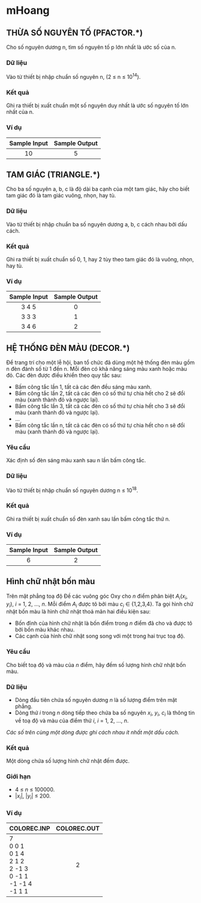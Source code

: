# mHoang

## THỪA SỐ NGUYÊN TỐ (PFACTOR.*)

Cho số nguyên dương n, tìm số nguyên tố p lớn nhất là ước số của n.

### Dữ liệu

Vào từ thiết bị nhập chuẩn số nguyên n, (2 ≤ n ≤ 10<sup>14</sup>).

### Kết quả

Ghi ra thiết bị xuất chuẩn một số nguyên duy nhất là ước số nguyên tố lớn nhất
của n.

### Ví dụ

| Sample Input | Sample Output |
| :----------: | :-----------: |
|      10      |       5       |

## TAM GIÁC (TRIANGLE.*)

Cho ba số nguyên a, b, c là độ dài ba cạnh của một tam giác, hãy cho biết tam
giác đó là tam giác vuông, nhọn, hay tù.

### Dữ liệu

Vào từ thiết bị nhập chuẩn ba số nguyên dương a, b, c cách nhau bởi dấu cách.

### Kết quả

Ghi ra thiết bị xuất chuẩn số 0, 1, hay 2 tùy theo tam giác đó là vuông, nhọn,
hay tù.

### Ví dụ

| Sample Input | Sample Output |
| :----------: | :-----------: |
|     3 4 5    |       0       |
|     3 3 3    |       1       |
|     3 4 6    |       2       |

## HỆ THỐNG ĐÈN MÀU (DECOR.*)

Để trang trí cho một lễ hội, ban tổ chức đã dùng một hệ thống đèn màu gồm n đèn
đánh số từ 1 đến n. Mỗi đèn có khả năng sáng màu xanh hoặc màu đỏ. Các đèn được
điều khiển theo quy tắc sau:

* Bấm công tắc lần 1, tất cả các đèn đều sáng màu xanh.
* Bấm công tắc lần 2, tất cả các đèn có số thứ tự chia hết cho 2 sẽ đổi màu
  (xanh thành đỏ và ngược lại).
* Bấm công tắc lần 3, tất cả các đèn có số thứ tự chia hết cho 3 sẽ đổi màu
  (xanh thành đỏ và ngược lại).
* ...
* Bấm công tắc lần n, tất cả các đèn có số thứ tự chia hết cho n sẽ đổi màu
  (xanh thành đỏ và ngược lại).

### Yêu cầu

Xác định số đèn sáng màu xanh sau n lần bấm công tắc.

### Dữ liệu

Vào từ thiết bị nhập chuẩn số nguyên dương n ≤ 10<sup>18</sup>.

### Kết quả

Ghi ra thiết bị xuất chuẩn số đèn xanh sau lần bấm công tắc thứ n.

### Ví dụ

| Sample Input | Sample Output |
| :----------: | :-----------: |
|       6      |       2       |

## Hình chữ nhật bốn màu

Trên mặt phẳng toạ độ Đề các vuông góc Oxy cho *n* điểm phân biệt
*A<sub>i</sub>*(*x<sub>i</sub>*, *y<sub>i</sub>*), *i* = 1, 2, …, *n*. Mỗi điểm
*A<sub>i</sub>* được tô bởi màu *c<sub>i</sub>* ∈ {1,2,3,4}. Ta gọi hình chữ
nhật bốn màu là hình chữ nhật thoả mãn hai điều kiện sau:

* Bốn đỉnh của hình chữ nhật là bốn điểm trong *n* điểm đã cho và được tô bởi
  bốn màu khác nhau.
* Các cạnh của hình chữ nhật song song với một trong hai trục toạ độ.

### Yêu cầu

Cho biết toạ độ và màu của *n* điểm, hãy đếm số lượng hình chữ nhật bốn màu.

### Dữ liệu

* Dòng đầu tiên chứa số nguyên dương *n* là số lượng điểm trên mặt phẳng.
* Dòng thứ *i* trong *n* dòng tiếp theo chứa ba số nguyên *x<sub>i</sub>*,
  *y<sub>i</sub>*, *c<sub>i</sub>* là thông tin về toạ độ và màu của điểm thứ 
  *i*, *i* = 1, 2, …, *n*.

*Các số trên cùng một dòng được ghi cách nhau ít nhất một dấu cách.*

### Kết quả

Một dòng chứa số lượng hình chữ nhật đếm được.

### Giới hạn

* 4 ≤ *n* ≤ 100000.
* |*x<sub>i</sub>*|, |*y<sub>i</sub>*| ≤ 200.

### Ví dụ

|                              COLOREC.INP                              | COLOREC.OUT |
| --------------------------------------------------------------------- | :---------: |
| 7<br>0 0 1<br>0 1 4<br>2 1 2<br>2 -1 3<br>0 -1 1<br>-1 -1 4<br>-1 1 1 |      2      |

